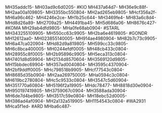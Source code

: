 MH35addc15-
MH03ad9c6d0205-
#KIO
MH437a64d7-
MH36e9c88f-
MH2aa00a109805-
MH3355bc550804-
MH2ad265eb9805-
MHcf356a2f-
MH6a96c462-
MH4246e2ce-
MH1b25c644-
MH3469fe4-
MH83a6c8d4-
MHd8d26a89-
MH2709a25-
MH4491ba45-
MH5d686a06-
MH8676c427-
#KOMA
MH29ab4dfd9805-
MHa0fe68ab0904-
#STARL
MH343255109905-
MH550cc63c9905-
MH2ba6e4619805-
#GONDR
MH12612aa0-
MH023855140005-
MH914ae4980904-
MH82b7c73c9905-
MH6a47ca020904-
MHd82d9a819805-
MH599cc33c9805-
MH6c8bca400005-
MH0244efdf0005-
MH48cb433c0804-
MH28955c8f0005-
MH2b95896c9905-
MH5eca313c0804-
MH7401d8d59904-
MH2134d8570604-
MH3569120d9805-
MH15bbdec69904-
MH357ad0040804-
MH3595c4370904-
MH2bf9ddff0005-
MHc798518b9905-
MHcf77543c0804-
MH8685d35b0904-
MH2aa269750005-
MHa0594c3c0804-
MH619bc2780804-
MHc5c9533c0804-
MH3547c5d60904-
MH351770a60804-
MH5196f2a19905-
MHdc78477-
MH8818d30e0904-
MH950197419805-
MH3759067c0904-
MH3588ada30904-
MH6de7d4be9805-
MH3517c59e0804-
MH18ebc52d0005-
MH386ad4af0904-
MH2a132a519905-
MH1154543c0804-
#WA2931
MHca5f1ed-
#ARD
MHba6c487-